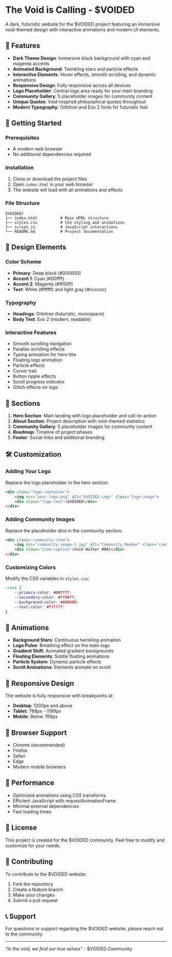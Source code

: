 # The Void is Calling - $VOIDED

A dark, futuristic website for the $VOIDED project featuring an immersive void-themed design with interactive animations and modern UI elements.

## 🌌 Features

- **Dark Theme Design**: Immersive black background with cyan and magenta accents
- **Animated Background**: Twinkling stars and particle effects
- **Interactive Elements**: Hover effects, smooth scrolling, and dynamic animations
- **Responsive Design**: Fully responsive across all devices
- **Logo Placeholder**: Central logo area ready for your main branding
- **Community Gallery**: 5 placeholder images for community content
- **Unique Quotes**: Void-inspired philosophical quotes throughout
- **Modern Typography**: Orbitron and Exo 2 fonts for futuristic feel

## 🚀 Getting Started

### Prerequisites
- A modern web browser
- No additional dependencies required

### Installation
1. Clone or download the project files
2. Open `index.html` in your web browser
3. The website will load with all animations and effects

### File Structure
```
$VOIDED/
├── index.html          # Main HTML structure
├── styles.css          # CSS styling and animations
├── script.js           # JavaScript interactions
└── README.md           # Project documentation
```

## 🎨 Design Elements

### Color Scheme
- **Primary**: Deep black (#000000)
- **Accent 1**: Cyan (#00ffff)
- **Accent 2**: Magenta (#ff00ff)
- **Text**: White (#ffffff) and light gray (#cccccc)

### Typography
- **Headings**: Orbitron (futuristic, monospace)
- **Body Text**: Exo 2 (modern, readable)

### Interactive Features
- Smooth scrolling navigation
- Parallax scrolling effects
- Typing animation for hero title
- Floating logo animation
- Particle effects
- Cursor trail
- Button ripple effects
- Scroll progress indicator
- Glitch effects on logo

## 📱 Sections

1. **Hero Section**: Main landing with logo placeholder and call-to-action
2. **About Section**: Project description with void-themed statistics
3. **Community Gallery**: 5 placeholder images for community content
4. **Roadmap**: Timeline of project phases
5. **Footer**: Social links and additional branding

## 🛠️ Customization

### Adding Your Logo
Replace the logo placeholder in the hero section:
```html
<div class="logo-container">
    <img src="your-logo.png" alt="$VOIDED Logo" class="logo-image">
    <div class="logo-text">$VOIDED</div>
</div>
```

### Adding Community Images
Replace the placeholder divs in the community section:
```html
<div class="community-item">
    <img src="community-image-1.jpg" alt="Community Member" class="community-image">
    <div class="item-caption">Void Walker #001</div>
</div>
```

### Customizing Colors
Modify the CSS variables in `styles.css`:
```css
:root {
    --primary-color: #00ffff;
    --secondary-color: #ff00ff;
    --background-color: #000000;
    --text-color: #ffffff;
}
```

## 🌟 Animations

- **Background Stars**: Continuous twinkling animation
- **Logo Pulse**: Breathing effect on the main logo
- **Gradient Shift**: Animated gradient backgrounds
- **Floating Elements**: Subtle floating animations
- **Particle System**: Dynamic particle effects
- **Scroll Animations**: Elements animate on scroll

## 📱 Responsive Design

The website is fully responsive with breakpoints at:
- **Desktop**: 1200px and above
- **Tablet**: 768px - 1199px
- **Mobile**: Below 768px

## 🔧 Browser Support

- Chrome (recommended)
- Firefox
- Safari
- Edge
- Modern mobile browsers

## 🎯 Performance

- Optimized animations using CSS transforms
- Efficient JavaScript with requestAnimationFrame
- Minimal external dependencies
- Fast loading times

## 📄 License

This project is created for the $VOIDED community. Feel free to modify and customize for your needs.

## 🤝 Contributing

To contribute to the $VOIDED website:
1. Fork the repository
2. Create a feature branch
3. Make your changes
4. Submit a pull request

## 📞 Support

For questions or support regarding the $VOIDED website, please reach out to the community.

---

*"In the void, we find our true selves"* - $VOIDED Community
